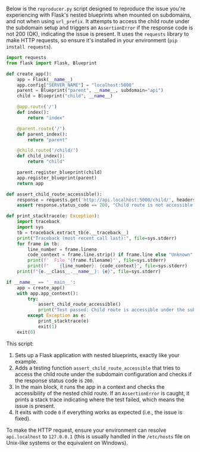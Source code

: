 Below is the `reproducer.py` script designed to reproduce the issue you're experiencing with Flask's nested blueprints when mounted on subdomains, and not when using `url_prefix`. It attempts to access the child route under the subdomain setup and triggers an `AssertionError` if the response code is not 200 (OK), indicating the issue is present. It uses the `requests` library to make HTTP requests, so ensure it's installed in your environment (`pip install requests`).

```python
import requests
from flask import Flask, Blueprint

def create_app():
    app = Flask(__name__)
    app.config["SERVER_NAME"] = "localhost:5000"
    parent = Blueprint("parent", __name__, subdomain="api")
    child = Blueprint("child", __name__)

    @app.route('/')
    def index():
        return "index"

    @parent.route('/')
    def parent_index():
        return "parent"

    @child.route('/child/')
    def child_index():
        return "child"

    parent.register_blueprint(child)
    app.register_blueprint(parent)
    return app

def assert_child_route_accessible():
    response = requests.get('http://api.localhost:5000/child/', headers={"Host": "api.localhost:5000"})
    assert response.status_code == 200, "Child route is not accessible under the subdomain setup."

def print_stacktrace(e: Exception):
    import traceback
    import sys
    tb = traceback.extract_tb(e.__traceback__)
    print("Traceback (most recent call last):", file=sys.stderr)
    for frame in tb:
        line_number = frame.lineno
        code_context = frame.line.strip() if frame.line else "Unknown"
        print(f'  File "{frame.filename}"', file=sys.stderr)
        print(f"    {line_number}: {code_context}", file=sys.stderr)
    print(f"{e.__class__.__name__}: {e}", file=sys.stderr)

if __name__ == '__main__':
    app = create_app()
    with app.app_context():
        try:
            assert_child_route_accessible()
            print("Test passed: Child route is accessible under the subdomain setup.")
        except Exception as e:
            print_stacktrace(e)
            exit(1)
    exit(0)
```

This script:

1. Sets up a Flask application with nested blueprints, exactly like your example.
2. Adds a testing function `assert_child_route_accessible` that tries to access the child route under the subdomain configuration and checks if the response status code is `200`.
3. In the main block, it runs the app in a context and checks the accessibility of the nested child route. If an `AssertionError` is caught, it prints a stack trace indicating where the test failed, which means the issue is present.
4. It exits with code `0` if everything works as expected (i.e., the issue is fixed).

To make the HTTP request, ensure your environment can resolve `api.localhost` to `127.0.0.1` (this is usually handled in the `/etc/hosts` file on Unix-like systems or the equivalent on Windows).